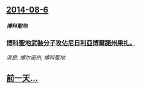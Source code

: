 ## [2014-08-6](/news/2014/08/6/index.md)

##### 博科聖地
### [博科聖地武裝分子攻佔尼日利亞博爾諾州果扎。 ](/news/2014/08/6/博科聖地武裝分子攻佔尼日利亞博爾諾州果扎.md)
_消息: 博尔诺州, 博科聖地_

## [前一天...](/news/2014/08/5/index.md)

